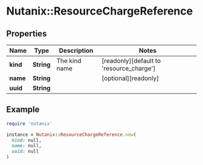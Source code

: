 # Nutanix::ResourceChargeReference

## Properties

| Name | Type | Description | Notes |
| ---- | ---- | ----------- | ----- |
| **kind** | **String** | The kind name | [readonly][default to &#39;resource_charge&#39;] |
| **name** | **String** |  | [optional][readonly] |
| **uuid** | **String** |  |  |

## Example

```ruby
require 'nutanix'

instance = Nutanix::ResourceChargeReference.new(
  kind: null,
  name: null,
  uuid: null
)
```

